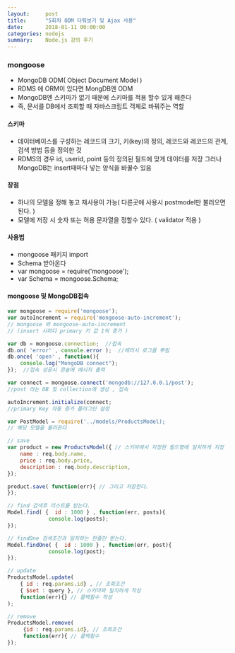 ```yaml
---
layout:     post
title:      "5회차 ODM 다뤄보기 및 Ajax 사용"
date:       2018-01-11 00:00:00
categories: nodejs
summary:    Node.js 강의 후기
---
```


### mongoose

- MongoDB ODM( Object Document Model )
- RDMS 에 ORM이 있다면 MongDB엔 ODM
- MongoDB엔 스키마가 없기 때문에 스키마를 적용 할수 있게 해준다
- 즉, 문서를 DB에서 조회할 때 자바스크립트 객체로 바꿔주는 역할

#### 스키마

- 데이터베이스를 구성하는 레코드의 크기, 키(key)의 정의, 레코드와 레코드의 관계, 검색 방법 등을 정의한 것
- RDMS의 경우 id, userid, point 등의 정의된 필드에 맞게 데이터를 저장 그러나 MongoDB는 insert때마다 넣는 양식을 바꿀수 있음


#### 장점

- 하나의 모델을 정해 놓고 재사용이 가능( 다른곳에 사용시 postmodel만 불러오면 된다. )
- 모델에 저장 시 숫자 또는 허용 문자열을 정할수 있다. ( validator 적용 )

#### 사용법

- mongoose 패키지 import
- Schema 받아온다
- var mongoose = require('mongoose');
- var Schema = mongoose.Schema;

#### mongoose 및 MongoDB접속

```javascript
var mongoose = require('mongoose');
var autoIncrement = require('mongoose-auto-increment');
// mongoose 와 mongoose-auto-increment
// (insert 시마다 primary 키 값 1씩 증가 ) 

```

```javascript
var db = mongoose.connection;  //접속
db.on( 'error' , console.error );  //에러시 로그를 뿌림
db.once( 'open' , function(){
    console.log("MongoDB connect");
});  //접속 성공시 콘솔에 메시지 출력
```


```javascript
var connect = mongoose.connect('mongodb://127.0.0.1/post');
//post 라는 DB 및 collection에 생성 , 접속

autoIncrement.initialize(connect;
//primary Key 자동 증가 플러그인 설정
```

```javascript
var PostModel = require('../models/ProductsModel);
// 해당 모델을 불러온다

```

```javascript
// save
var product = new ProductsModel({ // 스키마에서 지정한 필드명에 일치하게 지정
	name : req.body.name,
	price : req.body.price,
	description : req.body.description,
});

product.save( function(err){ // 그리고 저장한다.
});

```

```javascript
// find 검색후 리스트를 받는다. 
Model.find( {  id : 1000 } , function(err, posts){
             console.log(posts);
});

```

```javascript
// findOne 검색조건과 일치하는 한줄만 받는다.
Model.findOne( {  id : 1000 } , function(err, post){
             console.log(post);
});

```

```javascript
// update 
ProductsModel.update( 
	{ id : req.params.id} , // 조회조건
	{ $set : query }, // 스키마와 일치하게 작성
	function(err){} // 콜백함수 작성
); 

```

```javascript
// remove 
ProductsModel.remove(
     {id : req.params.id}, // 조회조건
     function(err){ // 콜백함수
});


```
